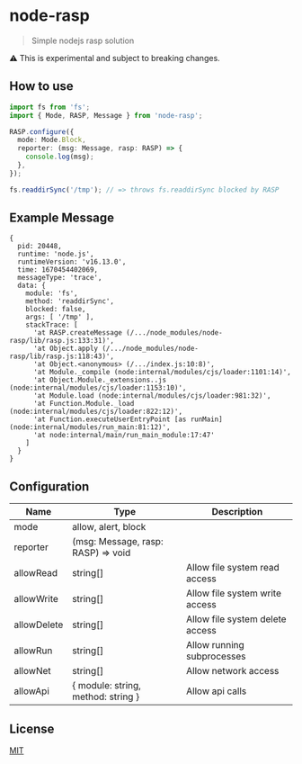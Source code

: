 # node-rasp
> Simple nodejs rasp solution

:warning: This is experimental and subject to breaking changes.

## How to use
```typescript
import fs from 'fs';
import { Mode, RASP, Message } from 'node-rasp';

RASP.configure({
  mode: Mode.Block,
  reporter: (msg: Message, rasp: RASP) => {
    console.log(msg);
  },
});

fs.readdirSync('/tmp'); // => throws fs.readdirSync blocked by RASP
```

## Example Message
```
{
  pid: 20448,
  runtime: 'node.js',
  runtimeVersion: 'v16.13.0',
  time: 1670454402069,
  messageType: 'trace',
  data: {
    module: 'fs',
    method: 'readdirSync',
    blocked: false,
    args: [ '/tmp' ],
    stackTrace: [
      'at RASP.createMessage (/.../node_modules/node-rasp/lib/rasp.js:133:31)',
      'at Object.apply (/.../node_modules/node-rasp/lib/rasp.js:118:43)',
      'at Object.<anonymous> (/.../index.js:10:8)',
      'at Module._compile (node:internal/modules/cjs/loader:1101:14)',
      'at Object.Module._extensions..js (node:internal/modules/cjs/loader:1153:10)',
      'at Module.load (node:internal/modules/cjs/loader:981:32)',
      'at Function.Module._load (node:internal/modules/cjs/loader:822:12)',
      'at Function.executeUserEntryPoint [as runMain] (node:internal/modules/run_main:81:12)',
      'at node:internal/main/run_main_module:17:47'
    ]
  }
}
```

## Configuration
|Name|Type|Description
|-|-|-
|mode|allow, alert, block|
|reporter|(msg: Message, rasp: RASP) => void|
|allowRead|string[]|Allow file system read access
|allowWrite|string[]|Allow file system write access
|allowDelete|string[]|Allow file system delete access
|allowRun|string[]|Allow running subprocesses
|allowNet|string[]|Allow network access
|allowApi|{ module: string, method: string }|Allow api calls

## License
[MIT](LICENCE)
